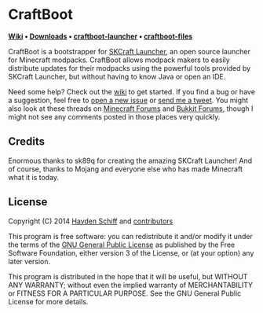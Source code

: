 # CraftBoot

**[Wiki](//github.com/oxguy3/craftboot/wiki) &bull; [Downloads](//github.com/oxguy3/craftboot/releases) &bull; [craftboot-launcher](//github.com/oxguy3/craftboot-launcher) &bull; [craftboot-files](//github.com/oxguy3/craftboot-files)**

CraftBoot is a bootstrapper for [SKCraft Launcher](https://github.com/skcraft/launcher), an open source launcher for Minecraft modpacks. CraftBoot allows modpack makers to easily distribute updates for their modpacks using the powerful tools provided by SKCraft Launcher, but without having to know Java or open an IDE.

Need some help? Check out the [wiki](//github.com/oxguy3/craftboot/wiki) to get started. If you find a bug or have a suggestion, feel free to [open a new issue](//github.com/oxguy3/craftboot/issues) or [send me a tweet](//twitter.com/NyanAttack). You might also look at these threads on [Minecraft Forums](http://www.minecraftforum.net/topic/2532463-) and [Bukkit Forums](http://forums.bukkit.org/threads/251705/), though I might not see any comments posted in those places very quickly.


## Credits

Enormous thanks to sk89q for creating the amazing SKCraft Launcher! And of course, thanks to Mojang and everyone else who has made Minecraft what it is today.


## License

Copyright (C) 2014 [Hayden Schiff](//oxguy3.github.io) and [contributors](//github.com/oxguy3/craftboot/graphs/contributors)

This program is free software: you can redistribute it and/or modify it under the terms of the [GNU General Public License](http://www.gnu.org/licenses/gpl.html) as published by the Free Software Foundation, either version 3 of the License, or (at your option) any later version.

This program is distributed in the hope that it will be useful, but WITHOUT ANY WARRANTY; without even the implied warranty of MERCHANTABILITY or FITNESS FOR A PARTICULAR PURPOSE. See the GNU General Public License for more details.
